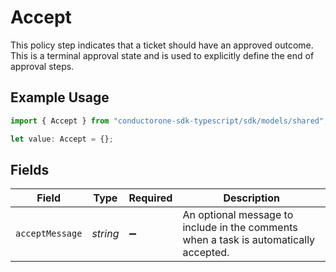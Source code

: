 # Accept

This policy step indicates that a ticket should have an approved outcome. This is a terminal approval state and is used to explicitly define the end of approval steps.

## Example Usage

```typescript
import { Accept } from "conductorone-sdk-typescript/sdk/models/shared";

let value: Accept = {};
```

## Fields

| Field                                                                                 | Type                                                                                  | Required                                                                              | Description                                                                           |
| ------------------------------------------------------------------------------------- | ------------------------------------------------------------------------------------- | ------------------------------------------------------------------------------------- | ------------------------------------------------------------------------------------- |
| `acceptMessage`                                                                       | *string*                                                                              | :heavy_minus_sign:                                                                    | An optional message to include in the comments when a task is automatically accepted. |